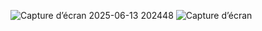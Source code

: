 ![Capture d’écran 2025-06-13 202448](https://github.com/user-attachments/assets/d73b8ca7-f3c6-41e8-8c19-6d71ac46506a)
![Capture d’écran](https://github.com/user-attachments/assets/a1babee5-e2cb-4cc1-9312-63d7fe8bf77d)
